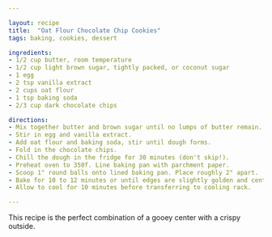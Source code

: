 ```yaml
---

layout: recipe
title:  "Oat Flour Chocolate Chip Cookies"
tags: baking, cookies, dessert

ingredients:
- 1/2 cup butter, room temperature
- 1/2 cup light brown sugar, tightly packed, or coconut sugar
- 1 egg
- 2 tsp vanilla extract
- 2 cups oat flour
- 1 tsp baking soda
- 2/3 cup dark chocolate chips

directions:
- Mix together butter and brown sugar until no lumps of butter remain.
- Stir in egg and vanilla extract.
- Add oat flour and baking soda, stir until dough forms.
- Fold in the chocolate chips. 
- Chill the dough in the fridge for 30 minutes (don't skip!).
- Preheat oven to 350f. Line baking pan with parchment paper.
- Scoop 1" round balls onto lined baking pan. Place roughly 2" apart.
- Bake for 10 to 12 minutes or until edges are slightly golden and center is set.
- Allow to cool for 10 minutes before transferring to cooling rack.

---
```


This recipe is the perfect combination of a gooey center with a crispy outside.
